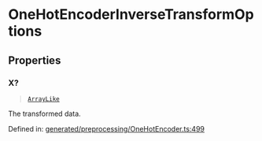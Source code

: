 # OneHotEncoderInverseTransformOptions

## Properties

### X?

> [`ArrayLike`](../types/ArrayLike.md)

The transformed data.

Defined in:  [generated/preprocessing/OneHotEncoder.ts:499](https://github.com/transitive-bullshit/scikit-learn-ts/blob/b59c1ff/packages/sklearn/src/generated/preprocessing/OneHotEncoder.ts#L499)

